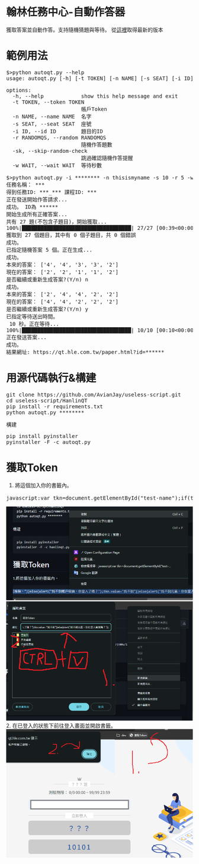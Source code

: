# 翰林任務中心-自動作答器
獲取答案並自動作答。支持隨機猜題與等待。
從[這裡](https://github.com/AvianJay/useless-script/releases/tag/HanlinAutoQT-1.1)取得最新的版本
# 範例用法
<pre>$>python autoqt.py --help
usage: autoqt.py [-h] [-t TOKEN] [-n NAME] [-s SEAT] [-i ID] [-r RANDOMQS] [-sk] [-w WAIT]

options:
  -h, --help            show this help message and exit
  -t TOKEN, --token TOKEN
                        帳戶Token
  -n NAME, --name NAME  名字
  -s SEAT, --seat SEAT  座號
  -i ID, --id ID        題目的ID
  -r RANDOMQS, --random RANDOMQS
                        隨機作答題數
  -sk, --skip-random-check
                        跳過確認隨機作答提醒
  -w WAIT, --wait WAIT  等待秒數

$>python autoqt.py -i ******** -n thisismyname -s 10 -r 5 -w 10
任務名稱： ***
得到任務ID: ***_*** 課程ID: ***
正在發送開始作答請求...
成功。 ID為 ******
開始生成所有正確答案...
共有 27 題(不包含子題目)，開始獲取...
100%|███████████████████████████████████| 27/27 [00:39<00:00,  1.48s/it]
獲取到 27 個題目，其中有 0 個子題目，共 0 個錯誤
成功。
已指定隨機答案 5 個。正在生成...
成功。
本來的答案： ['4', '4', '3', '3', '2']
現在的答案： ['2', '2', '1', '1', '2']
是否繼續或重新生成答案?(Y/n) n
成功。
本來的答案： ['2', '4', '4', '2', '2']
現在的答案： ['4', '4', '2', '2', '2']
是否繼續或重新生成答案?(Y/n) y
已指定等待送出時間。
 10 秒。正在等待...
100%|███████████████████████████████████| 10/10 [00:10<00:00,  1.00s/it]
正在發送答案...
成功。
結果網址: https://qt.hle.com.tw/paper.html?id=******</pre>
# 用源代碼執行&構建
<pre>git clone https://github.com/AvianJay/useless-script.git
cd useless-script/HanlinQT
pip install -r requirements.txt
python autoqt.py ********</pre>
構建
<pre>pip install pyinstaller
pyinstaller -F -c autoqt.py
</pre>
# 獲取Token
1. 將這個加入你的書籤內。
<pre>javascript:var tkn=document.getElementById("test-name");if(tkn){if(localStorage.token){tkn.value=localStorage.token;tkn.select();tkn.setSelectionRange(0,99999);navigator.clipboard.writeText(tkn.value);alert("帳戶密鑰已複製。")}else{alert("找不到帳戶密鑰。你登入了嗎？");tkn.value="找不到"}}else{alert("找不到元素。你在登入頁面嗎？")};</pre>
![](screenshots/token.1.png)
![](screenshots/token.2.png)
2. 在已登入的狀態下前往登入畫面並開啟書籤。
![](screenshots/token.3.png)
